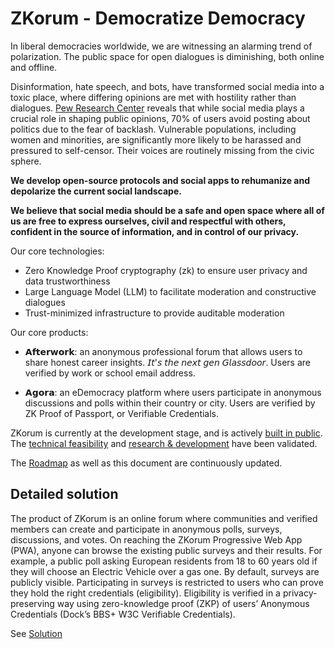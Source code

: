 # ZKorum - Democratize Democracy

In liberal democracies worldwide, we are witnessing an alarming trend of polarization. The public space for open dialogues is diminishing, both online and offline.

Disinformation, hate speech, and bots, have transformed social media into a toxic place, where differing opinions are met with hostility rather than dialogues. [Pew Research Center](https://www.pewresearch.org/short-reads/2021/05/04/70-of-u-s-social-media-users-never-or-rarely-post-or-share-about-political-social-issues/) reveals that while social media plays a crucial role in shaping public opinions, 70% of users avoid posting about politics due to the fear of backlash. Vulnerable populations, including women and minorities, are significantly more likely to be harassed and pressured to self-censor. Their voices are routinely missing from the civic sphere.

**We develop open-source protocols and social apps to rehumanize and depolarize the current social landscape.**

**We believe that social media should be a safe and open space where all of us are free to express ourselves, civil and respectful with others, confident in the source of information, and in control of our privacy.**

Our core technologies:
- Zero Knowledge Proof cryptography (zk) to ensure user privacy and data trustworthiness
- Large Language Model (LLM) to facilitate moderation and constructive dialogues
- Trust-minimized infrastructure to provide auditable moderation

Our core products:
- 𝗔𝗳𝘁𝗲𝗿𝘄𝗼𝗿𝗸: an anonymous professional forum that allows users to share honest career insights. 𝘐𝘵'𝘴 𝘵𝘩𝘦 𝘯𝘦𝘹𝘵 𝘨𝘦𝘯 𝘎𝘭𝘢𝘴𝘴𝘥𝘰𝘰𝘳. Users are verified by work or school email address.

- 𝗔𝗴𝗼𝗿𝗮: an eDemocracy platform where users participate in anonymous discussions and polls within their country or city. Users are verified by ZK Proof of Passport, or Verifiable Credentials.

ZKorum is currently at the development stage, and is actively [built in public](https://github.com/zkorum/zkorum). The [technical feasibility](https://github.com/zkorum/poc/tree/main/vc-flow#how-does-it-work) and [research & development](https://github.com/docknetwork/crypto-wasm-ts/pull/19) have been validated.

The [Roadmap](https://github.com/zkorum/.github/blob/main/ROADMAP.md) as well as this document are continuously updated.

## Detailed solution

The product of ZKorum is an online forum where communities and verified members can create and participate in anonymous polls, surveys, discussions, and votes. On reaching the ZKorum Progressive Web App (PWA), anyone can browse the existing public surveys and their results. For example, a public poll asking European residents from 18 to 60 years old if they will choose an Electric Vehicle over a gas one. By default, surveys are publicly visible. Participating in surveys is restricted to users who can prove they hold the right credentials (eligibility). Eligibility is verified in a privacy-preserving way using zero-knowledge proof (ZKP) of users’ Anonymous Credentials (Dock’s BBS+ W3C Verifiable Credentials).

See [Solution](https://github.com/zkorum/.github/blob/main/SOLUTION.md)
